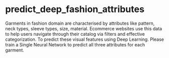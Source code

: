 # predict_deep_fashion_attributes
Garments in fashion domain are characterised by attributes like pattern, neck types, sleeve types, size, material. Ecommerce websites use this data to help users navigate through their catalog via filters and effective categorization. To predict these visual features using Deep Learning. Please train a ​Single Neural Network to predict all three attributes for each garment.
